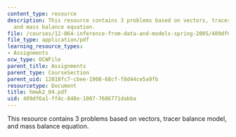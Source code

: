 ```yaml
---
content_type: resource
description: This resource contains 3 problems based on vectors, tracer balance model,
  and mass balance equation.
file: /courses/12-864-inference-from-data-and-models-spring-2005/409df6a1ff4c848e10077686771dabba_hmwk2_04.pdf
file_type: application/pdf
learning_resource_types:
- Assignments
ocw_type: OCWFile
parent_title: Assignments
parent_type: CourseSection
parent_uid: 12018fc7-cbee-1908-68cf-f8d44ce5a9fb
resourcetype: Document
title: hmwk2_04.pdf
uid: 409df6a1-ff4c-848e-1007-7686771dabba
---
```

This resource contains 3 problems based on vectors, tracer balance model, and mass balance equation.

